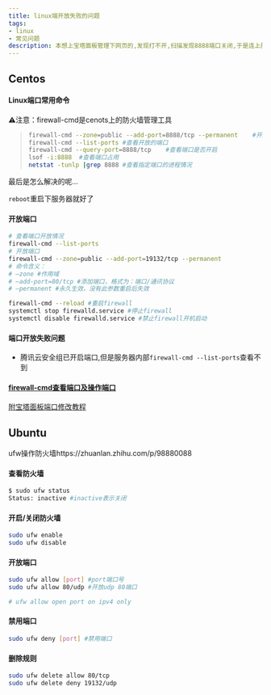 ```yaml
---
title: linux端开放失败的问题
tags:
- linux
- 常见问题
description: 本想上宝塔面板管理下网页的,发现打不开,扫描发现8888端口关闭,于是连上服务器,防火墙开放端口,并检测显示端口是开放的.但是端口扫描显示就是关闭的,且无法访问.
---
```


<!-- more -->

## Centos

#### Linux端口常用命令

⚠️注意：firewall-cmd是cenots上的防火墙管理工具

> ```bash
> firewall-cmd --zone=public --add-port=8888/tcp --permanent	#开启端口
> firewall-cmd --list-ports	#查看开放的端口
> firewall-cmd --query-port=8888/tcp	#查看端口是否开启
> lsof -i:8888	#查看端口占用
> netstat -tunlp |grep 8888	#查看指定端口的进程情况
> ```

最后是怎么解决的呢...

`reboot`重启下服务器就好了

#### 开放端口

```bash
# 查看端口开放情况
firewall-cmd --list-ports
# 开放端口
firewall-cmd --zone=public --add-port=19132/tcp --permanent
# 命令含义：
# –zone #作用域
# –add-port=80/tcp #添加端口，格式为：端口/通讯协议
# –permanent #永久生效，没有此参数重启后失效

firewall-cmd --reload #重启firewall
systemctl stop firewalld.service #停止firewall
systemctl disable firewalld.service #禁止firewall开机启动
```



#### 端口开放失败问题

- 腾讯云安全组已开启端口,但是服务器内部`firewall-cmd --list-ports`查看不到

#### [firewall-cmd查看端口及操作端口](https://blog.csdn.net/y534560449/article/details/65629697)

[附宝塔面板端口修改教程](https://www.jianshu.com/p/cded5a53cb5f)



## Ubuntu

ufw操作防火墙https://zhuanlan.zhihu.com/p/98880088

#### 查看防火墙

```sh
$ sudo ufw status
Status: inactive #inactive表示关闭
```

#### 开启/关闭防火墙

```sh
sudo ufw enable
sudo ufw disable
```

#### 开放端口

```sh
sudo ufw allow [port] #port端口号
sudo ufw allow 80/udp #开放udp 80端口

# ufw allow open port on ipv4 only

```

#### 禁用端口

```sh
sudo ufw deny [port] #禁用端口
```

#### 删除规则

```sh
sudo ufw delete allow 80/tcp
sudo ufw delete deny 19132/udp
```

